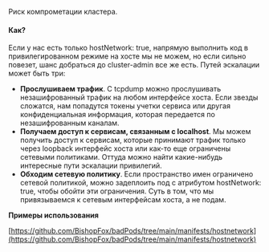 Риск компрометации кластера.

  

#### Как?

  

Если у нас есть только hostNetwork: true, напрямую выполнить код в привилегированном режиме на хосте мы не можем, но если сильно повезет, шанс добраться до cluster-admin все же есть. Путей эскалации может быть три:

  

- **Прослушиваем трафик**. С tcpdump можно прослушивать незашифрованный трафик на любом интерфейсе хоста. Если звезды сложатся, нам попадутся токены учетки сервиса или другая конфиденциальная информация, которая передается по незашифрованным каналам.
- **Получаем доступ к сервисам, связанным с localhost**. Мы можем получить доступ к сервисам, которые принимают трафик только через loopback интерфейс хоста или как-то еще ограничены сетевыми политиками. Оттуда можно найти какие-нибудь интересные пути эскалации привилегий.
- **Обходим сетевую политику**. Если пространство имен ограничено сетевой политикой, можно задеплоить под с атрибутом hostNetwork: true, чтобы обойти эти ограничения. Суть в том, что мы привязываемся к сетевым интерфейсам хоста, а не подам.

  

**Примеры использования**

  

[https://github.com/BishopFox/badPods/tree/main/manifests/hostnetwork](https://github.com/BishopFox/badPods/tree/main/manifests/hostnetwork)